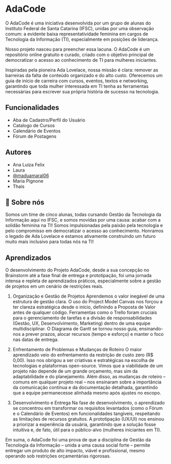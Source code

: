 
# AdaCode

O AdaCode é uma iniciativa desenvolvida por um grupo de alunas do Instituto Federal de Santa Catarina (IFSC), unidas por uma observação comum: a evidente baixa representatividade feminina em cargos de Tecnologia da Informação (TI), especialmente em posições de liderança.

Nosso projeto nasceu para preencher essa lacuna. O AdaCode é um repositório online gratuito e curado, criado com o objetivo principal de democratizar o acesso ao conhecimento de TI para mulheres iniciantes.

Inspiradas pela pioneira Ada Lovelace, nossa missão é clara: remover as barreiras da falta de conteúdo organizado e do alto custo. Oferecemos um guia de início de carreira com cursos, eventos, textos e networking, garantindo que toda mulher interessada em TI tenha as ferramentas necessárias para escrever sua própria história de sucesso na tecnologia.


## Funcionalidades

- Aba de Cadastro/Perfil do Usuário
- Catalogo de Cursos
- Calendário de Eventos
- Fórum de Postagens


## Autores

- Ana Luiza Felix
- Laura
- [@maduamaral06](https://www.github.com/maduamaral06)
- Maria Pignone
- Thais
  
## 🚀 Sobre nós

Somos um time de cinco alunas, todas cursando Gestão da Tecnologia da Informação aqui no IFSC, e somos movidas por uma causa: acabar com a solidão feminina na TI!
Somos impulsionadas pela paixão pela tecnologia e pelo compromisso em democratizar o acesso ao conhecimento. Honramos o legado de Ada Lovelace e estamos ativamente construindo um futuro muito mais inclusivo para todas nós na TI!

## Aprendizados

O desenvolvimento do Projeto AdaCode, desde a sua concepção no Brainstorm até a fase final de entrega e prototipação, foi uma jornada intensa e repleta de aprendizados práticos, especialmente sobre a gestão de projetos em um cenário de restrições reais.

1. Organização e Gestão de Projetos
Aprendemos o valor inegável de uma estrutura de gestão clara. O uso do Project Model Canvas nos forçou a ter clareza estratégica desde o início, definindo a Proposta de Valor antes de qualquer código. Ferramentas como o Trello foram cruciais para o gerenciamento de tarefas e a divisão de responsabilidades (Gestão, UX, Desenvolvimento, Marketing) dentro de uma equipe multidisciplinar. O Diagrama de Gantt se tornou nosso guia, ensinando-nos a prever prazos, alocar recursos (tempo e esforço) e manter o foco nas datas de entrega.

2. Enfrentamento de Problemas e Mudanças de Roteiro
O maior aprendizado veio do enfrentamento da restrição de custo zero (R$ 0,00). Isso nos obrigou a ser criativas e estratégicas na escolha de tecnologias e plataformas open-source. Vimos que a viabilidade de um projeto não depende de um grande orçamento, mas sim da adaptabilidade e do planejamento. Além disso, as mudanças de roteiro – comuns em qualquer projeto real – nos ensinaram sobre a importância da comunicação contínua e da documentação detalhada, garantindo que a equipe permanecesse alinhada mesmo após ajustes no escopo.

3. Desenvolvimento e Entrega
Na fase de desenvolvimento, o aprendizado se concentrou em transformar os requisitos levantados (como o Fórum e o Calendário de Eventos) em funcionalidades tangíveis, respeitando as limitações de recursos gratuitos. A prototipação (UX/UI) nos ensinou a priorizar a experiência da usuária, garantindo que a solução fosse intuitiva e, de fato, útil para o público-alvo (mulheres iniciantes em TI).

Em suma, o AdaCode foi uma prova de que a disciplina de Gestão da Tecnologia da Informação – unida a uma causa social forte – permite entregar um produto de alto impacto, viável e profissional, mesmo operando sob restrições orçamentárias rigorosas.

